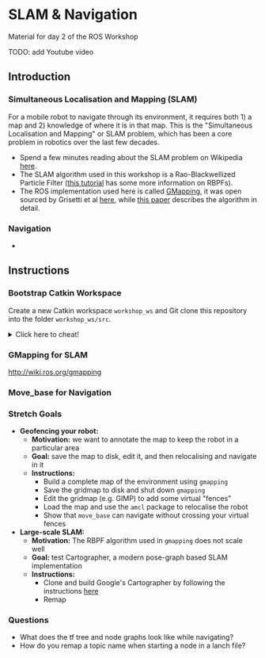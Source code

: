 SLAM & Navigation
==================
Material for day 2 of the ROS Workshop

TODO: add Youtube video

Introduction
-------------

### Simultaneous Localisation and Mapping (SLAM)
For a mobile robot to navigate through its environment, it requires both 1) a map and 2) knowledge of where it is in that map. This is the "Simultaneous Localisation and Mapping" or SLAM problem, which has been a core problem in robotics over the last few decades.
* Spend a few minutes reading about the SLAM problem on Wikipedia [here](https://en.wikipedia.org/wiki/Simultaneous_localization_and_mapping).  
* The SLAM algorithm used in this workshop is a Rao-Blackwellized Particle Filter ([this tutorial](http://www2.informatik.uni-freiburg.de/~stachnis/pdf/rbpf-slam-tutorial-2007.pdf) has some more information on RBPFs).  
* The ROS implementation used here is called [GMapping](http://wiki.ros.org/gmapping), it was open sourced by Grisetti et al [here](https://openslam-org.github.io/gmapping.html), while [this paper](http://www2.informatik.uni-freiburg.de/~stachnis/pdf/grisetti07tro.pdf) describes the algorithm in detail. 

### Navigation
* 

Instructions
----------------

### Bootstrap Catkin Workspace

Create a new Catkin workspace ```workshop_ws``` and Git clone this repository into the folder ```workshop_ws/src```.

<details><summary>Click here to cheat!</summary>

```
# Install wstool and rosdep.
sudo apt-get update
sudo apt-get install -y python-wstool python-rosdep

# Create a new workspace in 'workshop_ws'
mkdir workshop_ws && cd workshop_ws
wstool init src

# Git clone repo
git -C ./src clone -b master https://github.com/ros-workshop/slam-navigation.git
```
</details>


### GMapping for SLAM

http://wiki.ros.org/gmapping



### Move_base for Navigation


### Stretch Goals
* **Geofencing your robot:** 
  * **Motivation:** we want to annotate the map to keep the robot in a particular area 
  * **Goal:** save the map to disk, edit it, and then relocalising and navigate in it
  * **Instructions:**
    * Build a complete map of the environment using ```gmapping```
    * Save the gridmap to disk and shut down ```gmapping```
    * Edit the gridmap (e.g. GIMP) to add some virtual "fences" 
    * Load the map and use the ```amcl``` package to relocalise the robot
    * Show that ```move_base``` can navigate without crossing your virtual fences 
* **Large-scale SLAM:** 
  * **Motivation:** The RBPF algorithm used in ```gmapping``` does not scale well
  * **Goal:** test Cartographer, a modern pose-graph based SLAM implementation 
  * **Instructions:**
    * Clone and build Google's Cartographer by following the instructions [here](https://google-cartographer-ros.readthedocs.io/en/latest/)
    * Remap

### Questions
* What does the tf tree and node graphs look like while navigating?
* How do you remap a topic name when starting a node in a lanch file?
